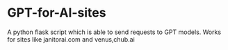 # GPT-for-AI-sites
A python flask script which is able to send requests to GPT models. Works for sites like janitorai.com and venus,chub.ai
